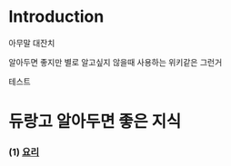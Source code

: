 # Introduction

아무말 대잔치

알아두면 좋지만 별로 알고싶지 않을때 사용하는 위키같은 그런거

테스트

# 듀랑고 알아두면 좋은 지식

### (1) [요리](/durango/cook/index.md)